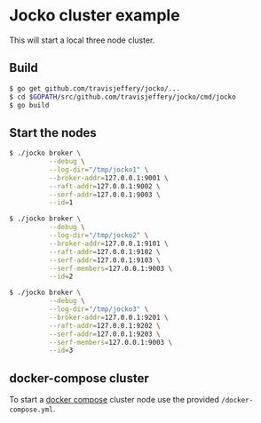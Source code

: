 # Jocko cluster example

This will start a local three node cluster.

## Build

```bash
$ go get github.com/travisjeffery/jocko/...
$ cd $GOPATH/src/github.com/travisjeffery/jocko/cmd/jocko
$ go build
```

## Start the nodes

```bash
$ ./jocko broker \
          --debug \
          --log-dir="/tmp/jocko1" \
          --broker-addr=127.0.0.1:9001 \
          --raft-addr=127.0.0.1:9002 \
          --serf-addr=127.0.0.1:9003 \
          --id=1

$ ./jocko broker \
          --debug \
          --log-dir="/tmp/jocko2" \
          --broker-addr=127.0.0.1:9101 \
          --raft-addr=127.0.0.1:9102 \
          --serf-addr=127.0.0.1:9103 \
          --serf-members=127.0.0.1:9003 \
          --id=2

$ ./jocko broker \
          --debug \
          --log-dir="/tmp/jocko3" \
          --broker-addr=127.0.0.1:9201 \
          --raft-addr=127.0.0.1:9202 \
          --serf-addr=127.0.0.1:9203 \
          --serf-members=127.0.0.1:9003 \
          --id=3
```

## docker-compose cluster

To start a [docker compose](https://docs.docker.com/compose/) cluster node use the provided `/docker-compose.yml`.
